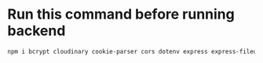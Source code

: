 # Run this command before running backend

```sh
npm i bcrypt cloudinary cookie-parser cors dotenv express express-fileupload jsonwebtoken mongoose validator
```

